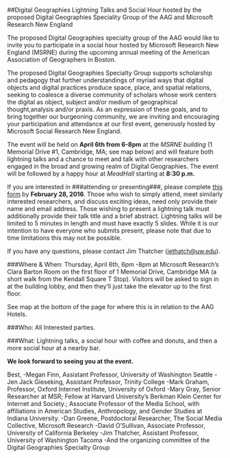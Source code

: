 ##Digital Geographies Lightning Talks and Social Hour hosted by the proposed Digital Geographies Speciality Group of the AAG and Microsoft Research New England

The proposed Digital Geographies specialty group of the AAG would like to invite you to participate in a social hour hosted by Microsoft Research New England (MSRNE) during the upcoming annual meeting of the American Association of Geographers in Boston.

The proposed Digital Geographies Specialty Group supports scholarship and pedagogy that further understandings of myriad ways that digital objects and digital practices produce space, place, and spatial relations, seeking to coalesce a diverse community of scholars whose work centers the digital as object, subject and/or medium of geographical thought,analysis and/or praxis. As an expression of these goals, and to bring together our burgeoning community, we are inviting and encouraging your participation and attendance at our first event, generously hosted by Microsoft Social Research New England.

The event will be held on **April 6th from 6-8pm** at the _MSRNE building_ (1 Memorial Drive #1, Cambridge, MA; see map below) and will feature both lightning talks and a chance to meet and talk with other researchers engaged in the broad and growing realm of Digital Geographies. The event will be followed by a happy hour at _MeadHall_ starting at **8:30 p.m.**

If you are interested in ###attending or presenting###, please complete [this form](https://docs.google.com/forms/d/e/1FAIpQLSeLVM6HZaY-1bfuEV2Dun9aamPv5oDD_aHqkySFZ_AoAbzojw/viewform?c=0&w=1) by **February 28, 2016**. Those who wish to simply attend, meet similarly interested researchers, and discuss exciting ideas, need only provide their name and email address. Those wishing to present a lightning talk must additionally provide their talk title and a brief abstract. Lightning talks will be limited to 5 minutes in length and must have exactly 5 slides. While it is our intention to have everyone who submits present, please note that due to time limitations this may not be possible.

If you have any questions, please contact Jim Thatcher (jethatch@uw.edu).

###Where & When:
Thursday, April 6th, 6pm -8pm at Microsoft Research’s Clara Barton Room on the first floor of 1 Memorial Drive, Cambridge MA (a short walk from the Kendall Square T Stop). Visitors will be asked to sign in at the building lobby, and then they’ll just take the elevator up to the first floor. 

See map at the bottom of the page for where this is in relation to the AAG Hotels.

###Who:
All Interested parties.

###What:
Lightning talks, a social hour with coffee and donuts, and then a more social hour at a nearby bar.


**We look forward to seeing you at the event.**

Best,
-Megan Finn, Assistant Professor, University of Washington Seattle
-Jen Jack Gieseking, Assistant Professor, Trinity College
-Mark Graham, Professor, Oxford Internet Institute, University of Oxford
-Mary Gray, Senior Researcher at MSR; Fellow at Harvard University’s Berkman Klein Center for Internet and Society.; Associate Professor of the Media School, with affiliations in American Studies, Anthropology, and Gender Studies at Indiana University.
-Dan Greene, Postdoctoral Researcher, The Social Media Collective, Microsoft Research
-David O’Sullivan, Associate Professor, University of California Berkeley
-Jim Thatcher, Assistant Professor, University of Washington Tacoma
-And the organizing committee of the Digital Geographies Specialty Group
